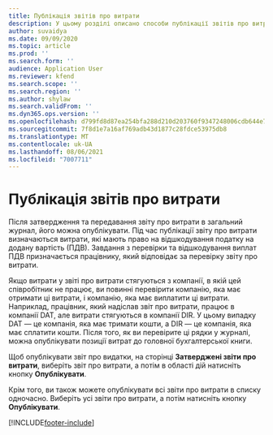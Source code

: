 ```yaml
---
title: Публікація звітів про витрати
description: У цьому розділі описано способи публікації звітів про витрати.
author: suvaidya
ms.date: 09/09/2020
ms.topic: article
ms.prod: ''
ms.search.form: ''
audience: Application User
ms.reviewer: kfend
ms.search.scope: ''
ms.search.region: ''
ms.author: shylaw
ms.search.validFrom: ''
ms.dyn365.ops.version: ''
ms.openlocfilehash: d799fd8d87ea254bfa288d210d203760f9347248006cdb644e79bcfd9e1aa678
ms.sourcegitcommit: 7f8d1e7a16af769adb43d1877c28fdce53975db8
ms.translationtype: MT
ms.contentlocale: uk-UA
ms.lasthandoff: 08/06/2021
ms.locfileid: "7007711"
---
```

# <a name="post-expense-reports"></a>Публікація звітів про витрати

Після затвердження та передавання звіту про витрати в загальний журнал, його можна опублікувати. Під час публікації звіту про витрати визначаються витрати, які мають право на відшкодування податку на додану вартість (ПДВ). Завдання з перевірки та відшкодування виплат ПДВ призначається працівнику, який відповідає за перевірку звіту про витрати.

Якщо витрати у звіті про витрати стягуються з компанії, в якій цей співробітник не працює, ви повинні перевірити компанію, яка має отримати ці витрати, і компанію, яка має виплатити ці витрати. Наприклад, працівник, який надіслав звіт про витрати, працює в компанії DAT, але витрати стягуються в компанії DIR. У цьому випадку DAT — це компанія, яка має тримати кошти, а DIR — це компанія, яка має сплатити кошти. Після того, як ви перевірите ці рядки у журналі, можна опублікувати позиції витрат до головної бухгалтерської книги.

Щоб опублікувати звіт про видатки, на сторінці **Затверджені звіти про витрати**, виберіть звіт про витрати, а потім в області дій натисніть кнопку **Опублікувати**.

Крім того, ви також можете опублікувати всі звіти про витрати в списку одночасно. Виберіть усі звіти про витрати, а потім натисніть кнопку **Опублікувати**.


[!INCLUDE[footer-include](../includes/footer-banner.md)]